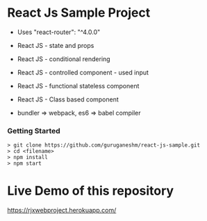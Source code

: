 # React Js Sample Project

- Uses "react-router": "^4.0.0"
- React JS - state and props
- React JS - conditional rendering
- React JS - controlled component - used input
- React JS - functional stateless component
- React JS - Class based component

- bundler => webpack, es6 => babel compiler

### Getting Started

```
> git clone https://github.com/guruganeshm/react-js-sample.git
> cd <filename>
> npm install
> npm start
```
# Live Demo of this repository

<a href="https://rjxwebproject.herokuapp.com/" target="_blank">https://rjxwebproject.herokuapp.com/</a>
